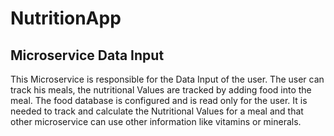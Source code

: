# NutritionApp



## Microservice Data Input

This Microservice is responsible for the Data Input of the user.
The user can track his meals, the nutritional Values are tracked by adding food into the meal.
The food database is configured and is read only for the user.
It is needed to track and calculate the Nutritional Values for a meal and that other microservice can use other information like vitamins or minerals.
